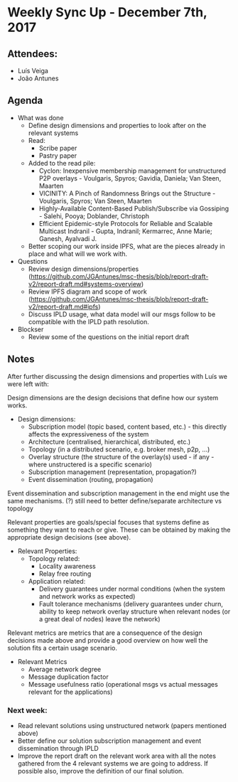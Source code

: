 # Weekly Sync Up - December 7th, 2017

## Attendees:

- Luís Veiga
- João Antunes

## Agenda

- What was done
  - Define design dimensions and properties to look after on the relevant systems
  - Read:
    - Scribe paper
    - Pastry paper
  - Added to the read pile:
    - Cyclon: Inexpensive membership management for unstructured P2P overlays - Voulgaris, Spyros; Gavidia, Daniela; Van Steen, Maarten
    - VICINITY: A Pinch of Randomness Brings out the Structure - Voulgaris, Spyros; Van Steen, Maarten
    - Highly-Available Content-Based Publish/Subscribe via Gossiping - Salehi, Pooya; Doblander, Christoph
    - Efficient Epidemic-style Protocols for Reliable and Scalable Multicast Indranil - Gupta, Indranil; Kermarrec, Anne Marie; Ganesh, Ayalvadi J.
  - Better scoping our work inside IPFS, what are the pieces already in place and what will we work with.
- Questions
  - Review design dimensions/properties (https://github.com/JGAntunes/msc-thesis/blob/report-draft-v2/report-draft.md#systems-overview)
  - Review IPFS diagram and scope of work (https://github.com/JGAntunes/msc-thesis/blob/report-draft-v2/report-draft.md#ipfs)
  - Discuss IPLD usage, what data model will our msgs follow to be compatible with the IPLD path resolution.
- Blockser
  - Review some of the questions on the initial report draft

## Notes

After further discussing the design dimensions and properties with Luís we were left with:

Design dimensions are the design decisions that define how our system works.

* Design dimensions:
  * Subscription model (topic based, content based, etc.) - this directly affects the expressiveness of the system
  * Architecture (centralised, hierarchical, distributed, etc.)
  * Topology (in a distributed scenario, e.g. broker mesh, p2p, ...)
  * Overlay structure (the structure of the overlay(s) used - if any - where unstructered is a specific scenario)
  * Subscription management (representation, propagation?)
  * Event dissemination (routing, propagation)
  
Event dissemination and subscription management in the end might use the same mechanisms.
(?) still need to better define/separate architecture vs topology

Relevant properties are goals/special focuses that systems define as something they want to reach or give. These can be obtained by making the appropriate design decisions (see above).


* Relevant Properties:
  * Topology related:
    * Locality awareness
    * Relay free routing
  * Application related:
    * Delivery guarantees under normal conditions (when the system and network works as expected)
    * Fault tolerance mechanisms (delivery guarantees under churn, ability to keep network overlay structure when relevant nodes (or a great deal of nodes) leave the network)

Relevant metrics are metrics that are a consequence of the design decisions made above and provide a good overview on how well the solution fits a certain usage scenario.

* Relevant Metrics
  * Average network degree
  * Message duplication factor
  * Message usefulness ratio (operational msgs vs actual messages relevant for the applications)


### Next week:
- Read relevant solutions using unstructured network (papers mentioned above)
- Better define our solution subscription management and event dissemination through IPLD
- Improve the report draft on the relevant work area with all the notes gathered from the 4 relevant systems we are going to address. If possible also, improve the definition of our final solution.
